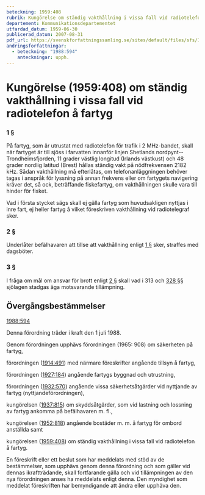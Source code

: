 ```yaml
---
beteckning: 1959:408
rubrik: Kungörelse om ständig vakthållning i vissa fall vid radiotelefon å fartyg
departement: Kommunikationsdepartementet
utfardad_datum: 1959-06-30
publicerad_datum: 2007-08-31
pdf_url: https://svenskforfattningssamling.se/sites/default/files/sfs/1959-06/SFS1959-408.pdf
andringsforfattningar:
  - beteckning: "1988:594"
    anteckningar: upph.
---
```


# Kungörelse (1959:408) om ständig vakthållning i vissa fall vid radiotelefon å fartyg

### 1 §

På fartyg, som är utrustat med radiotelefon för trafik i 2 MHz-bandet, skall när fartyget är till sjöss i farvatten innanför linjen Shetlands nordpynt--Trondheimsfjorden, 11 grader västlig longitud (Irlands västkust) och 48 grader nordlig latitud (Brest) hållas ständig vakt på nödfrekvensen 2182 kHz. Sådan vakthållning må efterlåtas, om telefonanläggningen behöver tagas i anspråk för lyssning på annan frekvens eller om fartygets navigering kräver det, så ock, beträffande fiskefartyg, om vakthållningen skulle vara till hinder för fisket.

Vad i första stycket sägs skall ej gälla fartyg som huvudsakligen nyttjas i inre fart, ej heller fartyg å vilket föreskriven vakthållning vid radiotelegraf sker.

### 2 §

Underlåter befälhavaren att tillse att vakthållning enligt [1 §](#1) sker, straffes med dagsböter.

### 3 §

I fråga om mål om ansvar för brott enligt [2 §](#2) skall vad i 313 och [328 §](#328)§ sjölagen stadgas äga motsvarande tillämpning.

## Övergångsbestämmelser

[1988:594](https://selex.se/eli/sfs/1988/594)

Denna förordning träder i kraft den 1 juli 1988.

Genom förordningen upphävs förordningen (1965: 908) om säkerheten på fartyg,

förordningen ([1914:491](https://selex.se/eli/sfs/1914/491)) med närmare föreskrifter angående tillsyn å fartyg,

förordningen ([1927:184](https://selex.se/eli/sfs/1927/184)) angående fartygs byggnad och utrustning,

förordningen ([1932:570](https://selex.se/eli/sfs/1932/570)) angående vissa säkerhetsåtgärder vid nyttjande av fartyg (nyttjandeförordningen),

kungörelsen ([1937:815](https://selex.se/eli/sfs/1937/815)) om skyddsåtgärder, som vid lastning och lossning av fartyg ankomma på befälhavaren m. fl.,

kungörelsen ([1952:818](https://selex.se/eli/sfs/1952/818)) angående bostäder m. m. å fartyg för ombord anställda samt

kungörelsen ([1959:408](https://selex.se/eli/sfs/1959/408)) om ständig vakthållning i vissa fall vid radiotelefon å fartyg.

En föreskrift eller ett beslut som har meddelats med stöd av de bestämmelser, som upphävs genom denna förordning och som gäller vid dennas ikraftträdande, skall fortfarande gälla och vid tillämpningen av den nya förordningen anses ha meddelats enligt denna. Den myndighet som meddelat föreskriften har bemyndigande att ändra eller upphäva den.